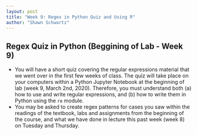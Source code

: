 ```yaml
---
layout: post
title: "Week 9: Regex in Python Quiz and Using R"
author: "Shawn Schwartz"
---
```


## Regex Quiz in Python (Beggining of Lab - Week 9)
 - You will have a short quiz covering the regular expressions material that we went over in the first few weeks of class. The quiz will take place on your computers within a Python Jupyter Notebook at the beginning of lab (week 9, March 2nd, 2020). Therefore, you must understand both (a) how to use and write regular expressions, and (b) how to write them in Python using the `re` module.
 - You may be asked to create regex patterns for cases you saw within the readings of the textbook, labs and assignments from the beginning of the course, and what we have done in lecture this past week (week 8) on Tuesday and Thursday.